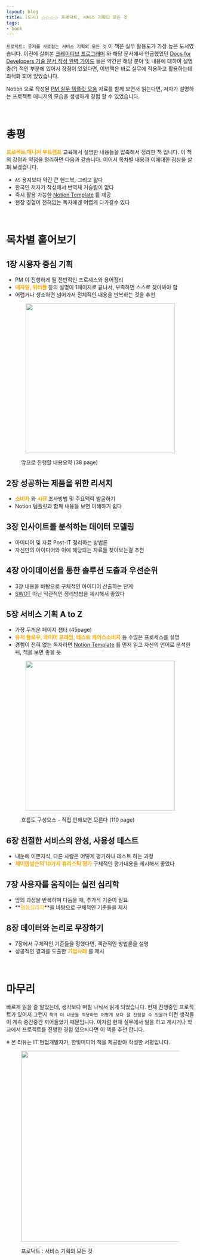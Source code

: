 ```yaml
---
layout: blog
title: (도서) ⚝⚝⚝⚝ 프로덕트, 서비스 기획의 모든 것
tags:
- book
---
```


`프로덕트: 유저를 사로잡는 서비스 기획의 모든 것` 이 책은 실무 활용도가 가장 높은 도서였습니다. 이전에 살펴본 [크레이티브 프로그래머](https://yongbeomkim.github.io/contents/creative-coding) 와 해당 문서에서 언급했었던 [Docs for Developers 기술 문서 작성 완벽 가이드](https://m.hanbit.co.kr/store/books/book_view.html?p_code=B8810771470) 들은 약간은 해당 분야 및 내용에 대하여 설명충(?) 적인 부분에 있어서 장점이 있었다면, 이번책은 바로 실무에 적용하고 활용하는데 최적화 되어 있었습니다.

Notion 으로 작성된 [PM 실무 템플릿 모음](https://kinghong.notion.site/PM-195a95b671de484f9cc633d10a6bb5bd) 자료를 함께 보면서 읽는다면, 저자가 설명하는 프로젝트 매니저의 모습을 생생하게 경험 할 수 있었습니다.

<br/>

# 총평
**<span style="color:orange">프로젝트 매니저 부트캠프</span>** 교육에서 설명한 내용들을 압축해서 정리한 책 입니다. 이 책의 강점과 약점을 정리하면 다음과 같습니다. 이어서 목차별 내용과 이에대한 감상을 살펴 보겠습니다.
- `A5` 용지보다 약간 큰 핸드북, 그리고 얇다
- 한국인 저자가 작성해서 번역체 거슬림이 없다
- 즉시 활용 가능한 [Notion Template](https://kinghong.notion.site/PM-195a95b671de484f9cc633d10a6bb5bd) 를 제공
- 현장 경험이 전혀없는 독자에겐 어렵게 다가갈수 있다

<br/>

# 목차별 훝어보기
## 1장 시용자 중심 기획
- PM 이 진행하게 될 전반적인 프로세스와 용어정리
- **<span style="color:orange">애자일, 워터폴</span>** 등의 설명이 1페이지로 끝나서, 부족하면 스스로 찾아봐야 함
- 어렵거나 생소하면 넘어가서 전체적인 내용을 반복하는 것을 추천

<figure class="align-center">
  <p style="text-align: center">
  <img width="400px" src="{{site.baseurl}}/assets/book/product02.jpg">
  <figcaption>앞으로 진행할 내용요약 (38 page)</figcaption>
  </p>
</figure>

## 2장 성공하는 제품을 위한 리서치
- **<span style="color:orange">소비자</span>** 와 **<span style="color:orange">시장</span>** 조사방법 및 주요맥락 발굴하기
- Notion 템플릿과 함께 내용을 보면 이해하기 쉽다

## 3장 인사이트를 분석하는 데이터 모델링
- 아이디어 및 자료 Post-IT 정리하는 방법론
- 자신만의 아이디어와 이에 해당되는 자료들 찾아보는걸 추천

## 4장 아이데이션을 통한 솔루션 도출과 우선순위
- 3장 내용을 바탕으로 구체적인 아이디어 산출하는 단계
- [SWOT](https://ko.wix.com/blog/post/how-to-do-a-swot-analysis) 아닌 직관적인 정리방법을 제시해서 좋았다

## 5장 서비스 기획 A to Z
- 가장 두꺼운 페이지 챕터 (45page)
- **<span style="color:orange">유저 플로우, 와이어 프레임, 테스트 케이스소비자</span>** 등 수많은 프로세스를 설명
- 경험이 전혀 없는 독자라면 [Notion Template](https://kinghong.notion.site/PM-195a95b671de484f9cc633d10a6bb5bd) 를 먼저 읽고 자신의 언어로 분석한 뒤, 책을 보면 좋을 듯

<figure class="align-center">
  <p style="text-align: center">
  <img width="400px" src="{{site.baseurl}}/assets/book/product02.jpg">
  <figcaption>흐름도 구성요소 - 직접 안해보면 모른다 (110 page)</figcaption>
  </p>
</figure>

## 6장 친절한 서비스의 완성, 사용성 테스트
- 내눈에 이쁜자식, 다른 사람은 어떻게 평가하나 테스트 하는 과정
- **<span style="color:orange">제이콥닐슨의 10가지 휴리스틱 평가</span>** 구체적인 평가내용을 제시해서 좋았다

## 7장 사용자를 움직이는 실전 심리학
- 앞의 과정을 반복하며 다듬을 때, 추가적 기준이 필요
- **<span style="color:orange">행동심리학</span>**을 바탕으로 구체적인 기준들을 제시

## 8장 데이터와 논리로 무장하기
- 7장에서 구체적인 기준들을 정했다면, 객관적인 방법론을 설명
- 성공적인 결과를 도출한 **<span style="color:orange">기업사례</span>** 를 제시

<br/>

# 마무리
빠르게 읽을 줄 알았는데, 생각보다 며칠 나눠서 읽게 되었습니다. 현재 진행중인 프로젝트가 있어서 그런지 `책의 이 내용을 적용하면 어떻게 보다 잘 진행할 수 있을까` 이런 생각들이 계속 중간중간 끼어들었기 때문입니다. 이처럼 현재 실무에서 일을 하고 계시거나 학교에서 프로젝트를 진행한 경험 있으시다면 이 책을 추천 합니다.

※ 본 리뷰는 IT 현업개발자가, 한빛미디어 책을 제공받아 작성한 서평입니다.

<figure class="align-center">
  <p style="text-align: center">
  <img width="510px" src="{{site.baseurl}}/assets/book/product-cover.jpg">
  <figcaption>프로덕트 : 서비스 기획의 모든 것</figcaption>
  </p>
</figure>
